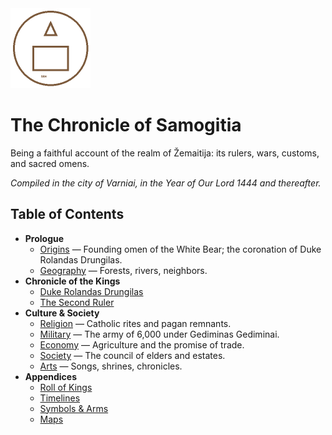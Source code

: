
<div class="titlepage">
  <div>
    <img src="images/coat-of-arms.png" alt="Coat of Arms" width="128" />
    <h1>The Chronicle of Samogitia</h1>
    <div class="subtitle">Being a faithful account of the realm of Žemaitija: its rulers, wars, customs, and sacred omens.</div>
    <div class="ornament"></div>
    <p><em>Compiled in the city of Varniai, in the Year of Our Lord 1444 and thereafter.</em></p>
  </div>
</div>

## Table of Contents
- **Prologue**
  - [Origins](prologue/origins.md) — Founding omen of the White Bear; the coronation of Duke Rolandas Drungilas.
  - [Geography](prologue/geography.md) — Forests, rivers, neighbors.
- **Chronicle of the Kings**
  - [Duke Rolandas Drungilas](chronicle/01-first-ruler.md)
  - [The Second Ruler](chronicle/02-second-ruler.md)
- **Culture & Society**
  - [Religion](culture/religion.md) — Catholic rites and pagan remnants.
  - [Military](culture/military.md) — The army of 6,000 under Gediminas Gediminai.
  - [Economy](culture/economy.md) — Agriculture and the promise of trade.
  - [Society](culture/society.md) — The council of elders and estates.
  - [Arts](culture/arts.md) — Songs, shrines, chronicles.
- **Appendices**
  - [Roll of Kings](appendices/rulers-list.md)
  - [Timelines](appendices/timelines.md)
  - [Symbols & Arms](appendices/symbols.md)
  - [Maps](appendices/maps.md)
